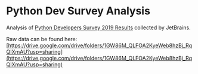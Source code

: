 # Python Dev Survey Analysis

Analysis of [Python Developers Survey 2019 Results](https://www.jetbrains.com/lp/python-developers-survey-2019/?utm_source=marketo&utm_medium=email&utm_campaign=pycharm&utm_content=newsletter&mkt_tok=eyJpIjoiTkRjM1lqUm1ZalUxTmpVNSIsInQiOiJOQVQrOHlTV1dtekREaHljMlhXcWZQeGc5Y2RHVk55QTRCam9LRVJWdkJkRVwvYk5hdm0yZTdxbEgzaVdaVk0rNzlHbnVORDVSR2xCRW5pQ1F0Z0lJRE9XTnFJcDFjVFA1TzJ4ZlJzQzJIVlJPNnpRYVRBTGpnNHdXWFZuYXJJcnoifQ%3D%3D) collected by JetBrains.

Raw data can be found here: [https://drive.google.com/drive/folders/1GW86M_QLFOA2KyeWeb8hzBj_RqQIXmAU?usp=sharing](https://drive.google.com/drive/folders/1GW86M_QLFOA2KyeWeb8hzBj_RqQIXmAU?usp=sharing)
